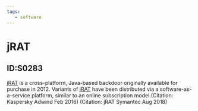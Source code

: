 ```yaml
---
tags:
   - software
---
```

# jRAT
## ID:S0283
[jRAT](software/S0283) is a cross-platform, Java-based backdoor originally available for purchase in 2012. Variants of [jRAT](software/S0283) have been distributed via a software-as-a-service platform, similar to an online subscription model.(Citation: Kaspersky Adwind Feb 2016) (Citation: jRAT Symantec Aug 2018)

